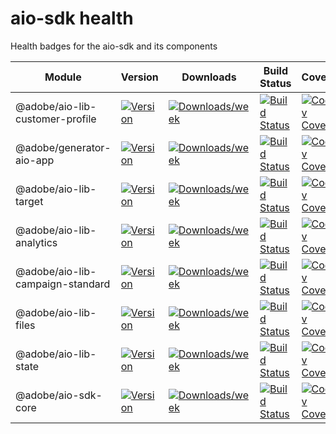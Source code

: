 <!--
Copyright Adobe. All rights reserved.
This file is licensed to you under the Apache License, Version 2.0 (the "License");
you may not use this file except in compliance with the License. You may obtain a copy
of the License at http://www.apache.org/licenses/LICENSE-2.0

Unless required by applicable law or agreed to in writing, software distributed under
the License is distributed on an "AS IS" BASIS, WITHOUT WARRANTIES OR REPRESENTATIONS
OF ANY KIND, either express or implied. See the License for the specific language
governing permissions and limitations under the License.
-->

<!--
DON'T GENERATE MANUALLY!
1. Modify the health.xslx file
2. Select the cells in Excel or Google Sheets
3. Paste here: https://thisdavej.com/copy-table-in-excel-and-paste-as-a-markdown-table/
-->

# aio-sdk health
Health badges for the aio-sdk and its components

| Module | Version | Downloads | Build Status | Coverage  | Issues | Pull Requests |
|---|---|---|---|---|---|---|
| @adobe/aio-lib-customer-profile  | [![Version](https://img.shields.io/npm/v/@adobe/aio-lib-customer-profile.svg)](https://npmjs.org/package/@adobe/aio-lib-customer-profile)| [![Downloads/week](https://img.shields.io/npm/dw/@adobe/aio-lib-customer-profile.svg)](https://npmjs.org/package/@adobe/aio-lib-customer-profile)| [![Build Status](https://travis-ci.com/adobe/aio-lib-customer-profile.svg?branch=master)](https://travis-ci.com/adobe/aio-lib-customer-profile)| [![Codecov Coverage](https://img.shields.io/codecov/c/github/adobe/aio-lib-customer-profile/master.svg?style=flat-square)](https://codecov.io/gh/adobe/aio-lib-customer-profile/)| [![Github Issues](https://img.shields.io/github/issues/adobe/aio-lib-customer-profile.svg)](https://github.com/adobe/aio-lib-customer-profile/issues)| [![Github Pull Requests](https://img.shields.io/github/issues-pr/adobe/aio-lib-customer-profile.svg)](https://github.com/adobe/aio-lib-customer-profile/pulls)|
| @adobe/generator-aio-app  | [![Version](https://img.shields.io/npm/v/@adobe/generator-aio-app.svg)](https://npmjs.org/package/@adobe/generator-aio-app)| [![Downloads/week](https://img.shields.io/npm/dw/@adobe/generator-aio-app.svg)](https://npmjs.org/package/@adobe/generator-aio-app)| [![Build Status](https://travis-ci.com/adobe/generator-aio-app.svg?branch=master)](https://travis-ci.com/adobe/generator-aio-app)| [![Codecov Coverage](https://img.shields.io/codecov/c/github/adobe/generator-aio-app/master.svg?style=flat-square)](https://codecov.io/gh/adobe/generator-aio-app/)| [![Github Issues](https://img.shields.io/github/issues/adobe/generator-aio-app.svg)](https://github.com/adobe/generator-aio-app/issues)| [![Github Pull Requests](https://img.shields.io/github/issues-pr/adobe/generator-aio-app.svg)](https://github.com/adobe/generator-aio-app/pulls)|
| @adobe/aio-lib-target  | [![Version](https://img.shields.io/npm/v/@adobe/aio-lib-target.svg)](https://npmjs.org/package/@adobe/aio-lib-target)| [![Downloads/week](https://img.shields.io/npm/dw/@adobe/aio-lib-target.svg)](https://npmjs.org/package/@adobe/aio-lib-target)| [![Build Status](https://travis-ci.com/adobe/aio-lib-target.svg?branch=master)](https://travis-ci.com/adobe/aio-lib-target)| [![Codecov Coverage](https://img.shields.io/codecov/c/github/adobe/aio-lib-target/master.svg?style=flat-square)](https://codecov.io/gh/adobe/aio-lib-target/)| [![Github Issues](https://img.shields.io/github/issues/adobe/aio-lib-target.svg)](https://github.com/adobe/aio-lib-target/issues)| [![Github Pull Requests](https://img.shields.io/github/issues-pr/adobe/aio-lib-target.svg)](https://github.com/adobe/aio-lib-target/pulls)|
| @adobe/aio-lib-analytics  | [![Version](https://img.shields.io/npm/v/@adobe/aio-lib-analytics.svg)](https://npmjs.org/package/@adobe/aio-lib-analytics)| [![Downloads/week](https://img.shields.io/npm/dw/@adobe/aio-lib-analytics.svg)](https://npmjs.org/package/@adobe/aio-lib-analytics)| [![Build Status](https://travis-ci.com/adobe/aio-lib-analytics.svg?branch=master)](https://travis-ci.com/adobe/aio-lib-analytics)| [![Codecov Coverage](https://img.shields.io/codecov/c/github/adobe/aio-lib-analytics/master.svg?style=flat-square)](https://codecov.io/gh/adobe/aio-lib-analytics/)| [![Github Issues](https://img.shields.io/github/issues/adobe/aio-lib-analytics.svg)](https://github.com/adobe/aio-lib-analytics/issues)| [![Github Pull Requests](https://img.shields.io/github/issues-pr/adobe/aio-lib-analytics.svg)](https://github.com/adobe/aio-lib-analytics/pulls)|
| @adobe/aio-lib-campaign-standard  | [![Version](https://img.shields.io/npm/v/@adobe/aio-lib-campaign-standard.svg)](https://npmjs.org/package/@adobe/aio-lib-campaign-standard)| [![Downloads/week](https://img.shields.io/npm/dw/@adobe/aio-lib-campaign-standard.svg)](https://npmjs.org/package/@adobe/aio-lib-campaign-standard)| [![Build Status](https://travis-ci.com/adobe/aio-lib-campaign-standard.svg?branch=master)](https://travis-ci.com/adobe/aio-lib-campaign-standard)| [![Codecov Coverage](https://img.shields.io/codecov/c/github/adobe/aio-lib-campaign-standard/master.svg?style=flat-square)](https://codecov.io/gh/adobe/aio-lib-campaign-standard/)| [![Github Issues](https://img.shields.io/github/issues/adobe/aio-lib-campaign-standard.svg)](https://github.com/adobe/aio-lib-campaign-standard/issues)| [![Github Pull Requests](https://img.shields.io/github/issues-pr/adobe/aio-lib-campaign-standard.svg)](https://github.com/adobe/aio-lib-campaign-standard/pulls)|
| @adobe/aio-lib-files  | [![Version](https://img.shields.io/npm/v/@adobe/aio-lib-files.svg)](https://npmjs.org/package/@adobe/aio-lib-files)| [![Downloads/week](https://img.shields.io/npm/dw/@adobe/aio-lib-files.svg)](https://npmjs.org/package/@adobe/aio-lib-files)| [![Build Status](https://travis-ci.com/adobe/aio-lib-files.svg?branch=master)](https://travis-ci.com/adobe/aio-lib-files)| [![Codecov Coverage](https://img.shields.io/codecov/c/github/adobe/aio-lib-files/master.svg?style=flat-square)](https://codecov.io/gh/adobe/aio-lib-files/)| [![Github Issues](https://img.shields.io/github/issues/adobe/aio-lib-files.svg)](https://github.com/adobe/aio-lib-files/issues)| [![Github Pull Requests](https://img.shields.io/github/issues-pr/adobe/aio-lib-files.svg)](https://github.com/adobe/aio-lib-files/pulls)|
| @adobe/aio-lib-state  | [![Version](https://img.shields.io/npm/v/@adobe/aio-lib-state.svg)](https://npmjs.org/package/@adobe/aio-lib-state)| [![Downloads/week](https://img.shields.io/npm/dw/@adobe/aio-lib-state.svg)](https://npmjs.org/package/@adobe/aio-lib-state)| [![Build Status](https://travis-ci.com/adobe/aio-lib-state.svg?branch=master)](https://travis-ci.com/adobe/aio-lib-state)| [![Codecov Coverage](https://img.shields.io/codecov/c/github/adobe/aio-lib-state/master.svg?style=flat-square)](https://codecov.io/gh/adobe/aio-lib-state/)| [![Github Issues](https://img.shields.io/github/issues/adobe/aio-lib-state.svg)](https://github.com/adobe/aio-lib-state/issues)| [![Github Pull Requests](https://img.shields.io/github/issues-pr/adobe/aio-lib-state.svg)](https://github.com/adobe/aio-lib-state/pulls)|
| @adobe/aio-sdk-core  | [![Version](https://img.shields.io/npm/v/@adobe/aio-sdk-core.svg)](https://npmjs.org/package/@adobe/aio-sdk-core)| [![Downloads/week](https://img.shields.io/npm/dw/@adobe/aio-sdk-core.svg)](https://npmjs.org/package/@adobe/aio-sdk-core)| [![Build Status](https://travis-ci.com/adobe/aio-sdk-core.svg?branch=master)](https://travis-ci.com/adobe/aio-sdk-core)| [![Codecov Coverage](https://img.shields.io/codecov/c/github/adobe/aio-sdk-core/master.svg?style=flat-square)](https://codecov.io/gh/adobe/aio-sdk-core/)| [![Github Issues](https://img.shields.io/github/issues/adobe/aio-sdk-core.svg)](https://github.com/adobe/aio-sdk-core/issues)| [![Github Pull Requests](https://img.shields.io/github/issues-pr/adobe/aio-sdk-core.svg)](https://github.com/adobe/aio-sdk-core/pulls)|
